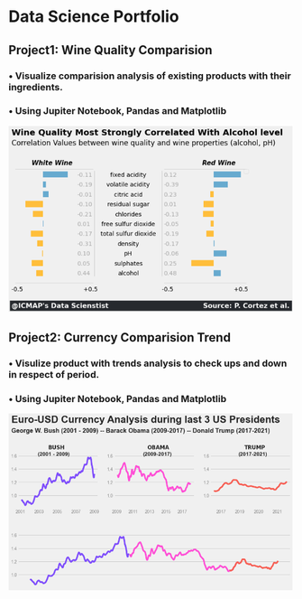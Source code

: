 # Data Science Portfolio

## Project1: Wine Quality Comparision
 
 ### • Visualize comparision analysis of existing products with their ingredients.
 ### • Using Jupiter Notebook, Pandas and Matplotlib

![](https://github.com/visionarybanda/Faizan_Portfolio/blob/main/Wine%20Quality%20Comparision.png)

## Project2: Currency Comparision Trend

### • Visulize product with trends analysis to check ups and down in respect of period.
### • Using Jupiter Notebook, Pandas and Matplotlib

![](https://github.com/visionarybanda/Faizan_Portfolio/blob/main/Euro%20USD%20currency%20Analysis.png)
